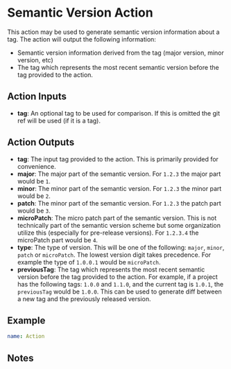 # Semantic Version Action

This action may be used to generate semantic version information about a tag. The action will output
the following information:
- Semantic version information derived from the tag (major version, minor version, etc)
- The tag which represents the most recent semantic version before the tag provided to the action.

## Action Inputs

- **tag**: An optional tag to be used for comparison. If this is omitted the git ref will be used (if it is a tag).

## Action Outputs
- **tag**: The input tag provided to the action. This is primarily provided for convenience.
- **major**: The major part of the semantic version. For `1.2.3` the major part would be `1`.
- **minor**: The minor part of the semantic version. For `1.2.3` the minor part would be `2`.
- **patch**: The minor part of the semantic version. For `1.2.3` the patch part would be `3`.
- **microPatch**: The micro patch part of the semantic version. This is not technically part of the semantic version scheme but some organization utilize this (especially for pre-release versions). For `1.2.3.4` the microPatch part would be `4`.
- **type**: The type of version. This will be one of the following: `major`, `minor`, `patch` or `microPatch`. The lowest version digit takes precedence. For example the type of `1.0.0.1` would be `microPatch`.
- **previousTag**: The tag which represents the most recent semantic version before the tag provided to the action. For example, if a project has the following tags: `1.0.0` and `1.1.0`, and the current tag is `1.0.1`, the `previousTag` would be `1.0.0`. This can be used to generate diff between a new tag and the previously released version.

## Example

```yml
name: Action
```

## Notes

